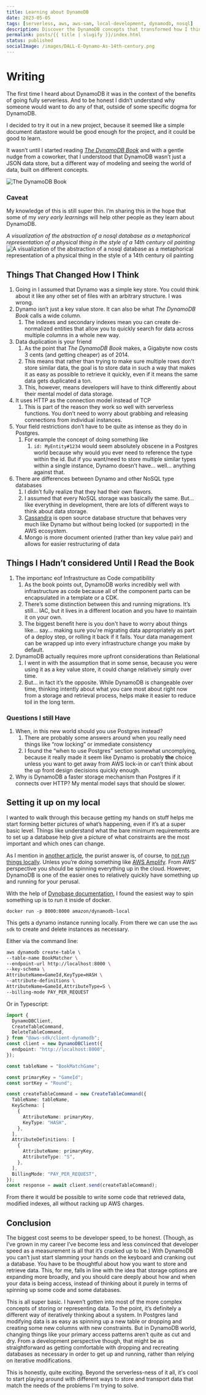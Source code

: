 ```yaml
---
title: Learning about DynamoDB
date: 2023-05-05
tags: [serverless, aws, aws-sam, local-development, dynamodb, nosql]
description: Discover the DynamoDB concepts that transformed how I think about NoSQL and data storage in general.
permalink: posts/{{ title | slugify }}/index.html
status: published
socialImage: /images/DALL-E-Dynamo-As-14th-century.png
---
```


# Writing

The first time I heard about DynamoDB it was in the context of the benefits of going fully serverless. And to be honest I didn’t understand why someone would want to do any of that, outside of some specific dogma for DynamoDB.

I decided to try it out in a new project, because it seemed like a simple document datastore would be good enough for the project, and it could be good to learn.

It wasn’t until I started reading [_The DynamoDB Book_](https://dynamodbbook.com/) and with a gentle nudge from a coworker, that I understood that DynamoDB wasn’t just a JSON data store, but a different way of modeling and seeing the world of data, built on different concepts.

![The DynamoDB Book](/images/the-dynamo-db-book.webp)

### Caveat

My knowledge of this is still super thin. I’m sharing this in the hope that some of my _very early learnings_ will help other people as they learn about DynamoDB.

_A visualization of the abstraction of a nosql database as a metaphorical representation of a physical thing in the style of a 14th century oil painting_
![A visualization of the abstraction of a nosql database as a metaphorical representation of a physical thing in the style of a 14th century oil painting](/images/DALL-E-Dynamo-As-14th-century.png)

## Things That Changed How I Think

1. Going in I assumed that Dynamo was a simple key store. You could think about it like any other set of files with an arbitrary structure. I was wrong.
2. Dynamo isn’t just a key value store. It can also be what _The DynamoDB Book_ calls a wide column.
   1. The indexes and secondary indexes mean you can create de-normalized entities that allow you to quickly search for data across multiple columns in a whole new way.
3. Data duplication is your friend
   1. As the point that _The DynamoDB Book_ makes, a Gigabyte now costs 3 cents (and getting cheaper) as of 2014.
   2. This means that rather than trying to make sure multiple rows don’t store similar data, the goal is to store data in such a way that makes it as easy as possible to retrieve it quickly, even if it means the same data gets duplicated a ton.
   3. This, however, means developers will have to think differently about their mental model of data storage.
4. It uses HTTP as the connection model instead of TCP
   1. This is part of the reason they work so well with serverless functions. You don’t need to worry about grabbing and releasing connections from individual instances.
5. Your field restrictions don’t have to be quite as intense as they do in Postgres.
   1. For example the concept of doing something like
      1. `id: MyEntity#1234`
         would seem absolutely obscene in a Postgres world because why would you ever need to reference the type within the id. But if you want/need to store multiple similar types within a single instance, Dynamo doesn’t have… well… anything against that.
6. There are differences between Dynamo and other NoSQL type databases
   1. I didn’t fully realize that they had their own flavors.
   2. I assumed that every NoSQL storage was basically the same. But... like everything in development, there are lots of different ways to think about data storage.
   3. [Cassandra](https://cassandra.apache.org/_/index.html) is open source database structure that behaves very much like Dynamo but without being locked (or supported) in the AWS ecosystem.
   4. Mongo is more document oriented (rather than key value pair) and allows for easier restructuring of data

## Things I Hadn’t considered Until I Read the Book

1. The importanc eof Infrastructure as Code compatibility
   1. As the book points out, DynamoDB works incredibly well with infrastructure as code because all of the component parts can be encapsulated in a template or a CDK.
   2. There’s some distinction between this and running migrations. It’s still… IAC, but it lives in a different location and you have to maintain it on your own.
   3. The biggest benefit here is you don't have to worry about things like... say... making sure you're migrating data appropriately as part of a deploy step, or rolling it back if it fails. Your data management can be wrapped up into every infrastructure change you make by default.
2. DynamoDB actually requires more upfront considerations than Relational
   1. I went in with the assumption that in some sense, because you were using it as a key value store, it could change relatively simply over time.
   2. But… in fact it’s the opposite. While DynamoDB is changeable over time, thinking intently about what you care most about right now from a storage and retrieval process, helps make it easier to reduce toil in the long term.

### Questions I still Have

1. When, in this new world should you use Postgres instead?
   1. There are probably some answers around when you really need things like “row locking” or immediate consistency
   2. I found the “when to use Postgres” section somewhat uncomplying, because it really made it seem like Dynamo is probably **the** choice unless you want to get away from AWS lock-in or can’t think about the up front design decisions quickly enough.
2. Why is DynamoDB a faster storage mechanism than Postgres if it connects over HTTP? My mental model says that should be slower.

## Setting it up on my local

I wanted to walk through this because getting my hands on stuff helps me start forming better pictures of what’s happening, even if it’s at a super basic level. Things like understand what the bare minimum requirements are to set up a database help give a picture of what constraints are the most important and which ones can change.

As I mention in [another article](/posts/starting-to-figure-out-aws-sam-sync/), the purist answer is, of course, to [not run things locally](/posts/starting-to-figure-out-aws-sam-sync/). Unless you’re doing something like [AWS Amplify](https://aws.amazon.com/blogs/aws/new-local-mocking-and-testing-with-the-amplify-cli/). From AWS’ perspective you should be spinning everything up in the cloud. However, DynamoDB is one of the easier ones to relatively quickly have something up and running for your perusal.

With the help of [Dynobase documentation](https://dynobase.dev/run-dynamodb-locally/#docker-compose), I found the easiest way to spin something up is to run it inside of docker.

`docker run -p 8000:8000 amazon/dynamodb-local`

This gets a dynamo instance running locally. From there we can use the `aws sdk` to create and delete instances as necessary.

Either via the command line:

```bash
aws dynamodb create-table \
--table-name BookMatcher \
--endpoint-url http://localhost:8000 \
--key-schema \
AttributeName=GameId,KeyType=HASH \
--attribute-definitions \
AttributeName=GameId,AttributeType=S \
--billing-mode PAY_PER_REQUEST
```

Or in Typescript:

```ts
import {
  DynamoDBClient,
  CreateTableCommand,
  DeleteTableCommand,
} from "@aws-sdk/client-dynamodb";
const client = new DynamoDBClient({
  endpoint: "http://localhost:8000",
});

const tableName = "BookMatchGame";

const primaryKey = "GameId";
const sortKey = "Round";

const createTableCommand = new CreateTableCommand({
  TableName: tableName,
  KeySchema: [
    {
      AttributeName: primaryKey,
      KeyType: "HASH",
    },
  ],
  AttributeDefinitions: [
    {
      AttributeName: primaryKey,
      AttributeType: "S",
    },
  ],
  BillingMode: "PAY_PER_REQUEST",
});
const response = await client.send(createTableCommand);
```

From there it would be possible to write some code that retrieved data, modified indexes, all without racking up AWS charges.

## Conclusion

The biggest cost seems to be developer speed, to be honest. (Though, as I’ve grown in my career I’ve become less and less convinced that developer speed as a measurement is all that it’s cracked up to be.) With DynamoDB you can’t just start slamming your hands on the keyboard and cranking out a database. You have to be thoughtful about how you want to store and retrieve data. This, for me, falls in line with the idea that storage options are expanding more broadly, and you should care deeply about how and when your data is being access, instead of thinking about it purely in terms of spinning up some code and some databases.

This is all super basic. I haven’t gotten into most of the more complex concepts of storing or representing data. To the point, it’s definitely a different way of iteratively thinking about a system. In Postgres land modifying data is as easy as spinning up a new table or dropping and creating some new columns with new constraints. But in DynamoDB world, changing things like your primary access patterns aren’t quite as cut and dry. From a development perspective though, that might be as straightforward as getting comfortable with dropping and recreating databases as necessary in order to get up and running, rather than relying on iterative modifications.

This is honestly, quite exciting. Beyond the serverless-ness of it all, it's cool to start playing around with different ways to store and transport data that match the needs of the problems I'm trying to solve.
